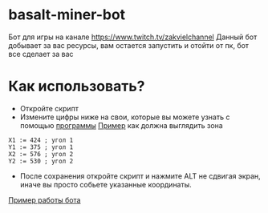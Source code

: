 # basalt-miner-bot
Бот для игры на канале https://www.twitch.tv/zakvielchannel
Данный бот добывает за вас ресурсы, вам остается запустить и отойти от пк, бот все сделает за вас

# Как использовать?

* Откройте скрипт
* Измените цифры ниже на свои, которые вы можете узнать с помощью [программы](https://github.com/ElektroStudios/Mouse-Point-Viewer/releases)
[Пример](https://photo-screen.ru/i/7LXie8CJeб) как должна выглядить зона

```
X1 := 424 ; угол 1
Y1 := 375 ; угол 1
X2 := 576 ; угол 2
Y2 := 530 ; угол 2
```
* После сохранения откройте скрипт и нажмите ALT не сдвигая экран, иначе вы просто собьете указанные координаты.

[Пример работы бота](https://www.youtube.com/shorts/K6GihuNelQg)
